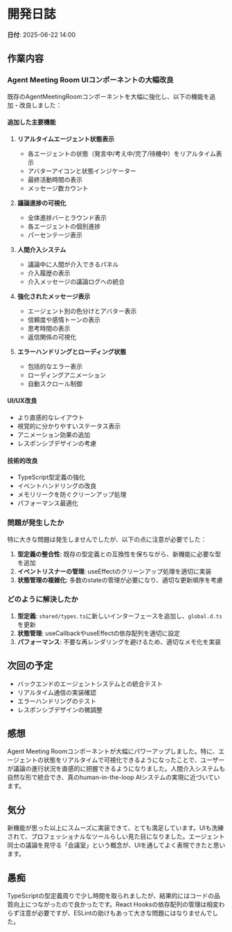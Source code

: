 # 開発日誌

**日付**: 2025-06-22 14:00

## 作業内容

### Agent Meeting Room UIコンポーネントの大幅改良

既存のAgentMeetingRoomコンポーネントを大幅に強化し、以下の機能を追加・改良しました：

#### 追加した主要機能

1. **リアルタイムエージェント状態表示**
   - 各エージェントの状態（発言中/考え中/完了/待機中）をリアルタイム表示
   - アバターアイコンと状態インジケーター
   - 最終活動時間の表示
   - メッセージ数カウント

2. **議論進捗の可視化**
   - 全体進捗バーとラウンド表示
   - 各エージェントの個別進捗
   - パーセンテージ表示

3. **人間介入システム**
   - 議論中に人間が介入できるパネル
   - 介入履歴の表示
   - 介入メッセージの議論ログへの統合

4. **強化されたメッセージ表示**
   - エージェント別の色分けとアバター表示
   - 信頼度や感情トーンの表示
   - 思考時間の表示
   - 返信関係の可視化

5. **エラーハンドリングとローディング状態**
   - 包括的なエラー表示
   - ローディングアニメーション
   - 自動スクロール制御

#### UI/UX改良

- より直感的なレイアウト
- 視覚的に分かりやすいステータス表示
- アニメーション効果の追加
- レスポンシブデザインの考慮

#### 技術的改良

- TypeScript型定義の強化
- イベントハンドリングの改良
- メモリリークを防ぐクリーンアップ処理
- パフォーマンス最適化

### 問題が発生したか

特に大きな問題は発生しませんでしたが、以下の点に注意が必要でした：

1. **型定義の整合性**: 既存の型定義との互換性を保ちながら、新機能に必要な型を追加
2. **イベントリスナーの管理**: useEffectのクリーンアップ処理を適切に実装
3. **状態管理の複雑化**: 多数のstateの管理が必要になり、適切な更新順序を考慮

### どのように解決したか

1. **型定義**: `shared/types.ts`に新しいインターフェースを追加し、`global.d.ts`を更新
2. **状態管理**: useCallbackやuseEffectの依存配列を適切に設定
3. **パフォーマンス**: 不要な再レンダリングを避けるため、適切なメモ化を実装

## 次回の予定

- バックエンドのエージェントシステムとの統合テスト
- リアルタイム通信の実装確認
- エラーハンドリングのテスト
- レスポンシブデザインの微調整

## 感想

Agent Meeting Roomコンポーネントが大幅にパワーアップしました。特に、エージェントの状態をリアルタイムで可視化できるようになったことで、ユーザーが議論の進行状況を直感的に把握できるようになりました。人間介入システムも自然な形で統合でき、真のhuman-in-the-loop AIシステムの実現に近づいています。

## 気分

新機能が思った以上にスムーズに実装できて、とても満足しています。UIも洗練されて、プロフェッショナルなツールらしい見た目になりました。エージェント同士の議論を見守る「会議室」という概念が、UIを通してよく表現できたと思います。

## 愚痴

TypeScriptの型定義周りで少し時間を取られましたが、結果的にはコードの品質向上につながったので良かったです。React Hooksの依存配列の管理は相変わらず注意が必要ですが、ESLintの助けもあって大きな問題にはなりませんでした。